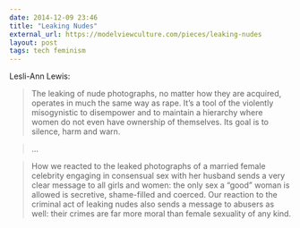 ```yaml
---
date: 2014-12-09 23:46
title: "Leaking Nudes"
external_url: https://modelviewculture.com/pieces/leaking-nudes
layout: post
tags: tech feminism
---
```


Lesli-Ann Lewis:

>The leaking of nude photographs, no matter how they are acquired, operates in much the same way as rape. It’s a tool of the violently misogynistic to disempower and to maintain a hierarchy where women do not even have ownership of themselves. Its goal is to silence, harm and warn.

>…

>How we reacted to the leaked photographs of a married female celebrity engaging in consensual sex with her husband sends a very clear message to all girls and women: the only sex a “good” woman is allowed is secretive, shame-filled and coerced. Our reaction to the criminal act of leaking nudes also sends a message to abusers as well: their crimes are far more moral than female sexuality of any kind.
